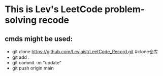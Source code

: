 # This is Lev's LeetCode problem-solving recode
## cmds might be used:
+ git clone https://github.com/Leviaist/LeetCode_Record.git #clone仓库
+ git add .
+ git commit -m "update"
+ git push origin main  